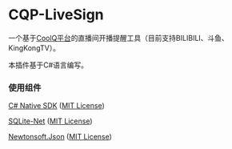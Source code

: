 # CQP-LiveSign
一个基于[CoolQ平台](https://cqp.cc/forum.php)的直播间开播提醒工具（目前支持BILIBILI、斗鱼、KingKongTV）。

本插件基于C#语言编写。

### 使用组件

[C# Native SDK](https://github.com/Jie2GG/Native.Csharp.Frame/) ([MIT License](https://github.com/Jie2GG/Native.Csharp.Frame/blob/Final/LICENSE))

[SQLite-Net](https://github.com/praeclarum/sqlite-net) ([MIT License](https://archive.codeplex.com/?p=sqlitepcl))

[Newtonsoft.Json](https://github.com/JamesNK/Newtonsoft.Json) ([MIT License](https://raw.githubusercontent.com/JamesNK/Newtonsoft.Json/master/LICENSE.md))

